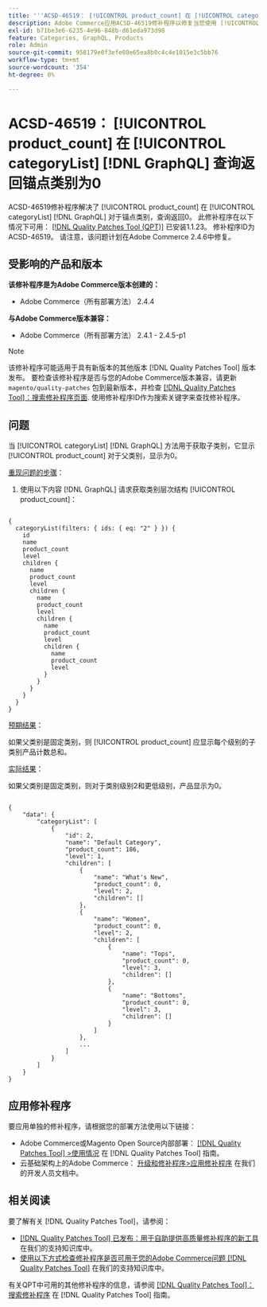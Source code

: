 ```yaml
---
title: '''ACSD-46519： [!UICONTROL product_count] 在 [!UICONTROL categoryList] [!DNL GraphQL] 对于锚点类别，查询返回0'
description: Adobe Commerce应用ACSD-46519修补程序以修复当您使用 [!UICONTROL categoryList] [!DNL GraphQL] 用于获取子类别的方法显示 [!UICONTROL product_count] 对于父类别，显示为0。
exl-id: b71be3e6-6235-4e96-848b-d61eda973d98
feature: Categories, GraphQL, Products
role: Admin
source-git-commit: 958179e0f3efe08e65ea8b0c4c4e1015e3c5bb76
workflow-type: tm+mt
source-wordcount: '354'
ht-degree: 0%

---
```


# ACSD-46519： [!UICONTROL product_count] 在 [!UICONTROL categoryList] [!DNL GraphQL] 查询返回锚点类别为0

ACSD-46519修补程序解决了 [!UICONTROL product_count] 在 [!UICONTROL categoryList] [!DNL GraphQL] 对于锚点类别，查询返回0。 此修补程序在以下情况下可用： [[!DNL Quality Patches Tool (QPT)]](/help/announcements/adobe-commerce-announcements/magento-quality-patches-released-new-tool-to-self-serve-quality-patches.md) 已安装1.1.23。 修补程序ID为ACSD-46519。 请注意，该问题计划在Adobe Commerce 2.4.6中修复。

## 受影响的产品和版本

**该修补程序是为Adobe Commerce版本创建的：**
* Adobe Commerce（所有部署方法） 2.4.4

**与Adobe Commerce版本兼容：**
* Adobe Commerce（所有部署方法） 2.4.1 - 2.4.5-p1

>[!NOTE]
>
>该修补程序可能适用于具有新版本的其他版本 [!DNL Quality Patches Tool] 版本发布。 要检查该修补程序是否与您的Adobe Commerce版本兼容，请更新 `magento/quality-patches` 包到最新版本，并检查 [[!DNL Quality Patches Tool]：搜索修补程序页面](https://experienceleague.adobe.com/tools/commerce-quality-patches/index.html). 使用修补程序ID作为搜索关键字来查找修补程序。

## 问题

当 [!UICONTROL categoryList] [!DNL GraphQL] 方法用于获取子类别，它显示 [!UICONTROL product_count] 对于父类别，显示为0。

<u>重现问题的步骤</u>：

1. 使用以下内容 [!DNL GraphQL] 请求获取类别层次结构 [!UICONTROL product_count]：

<pre><code>
{
  categoryList(filters: { ids: { eq: "2" } }) {
    id
    name
    product_count
    level
    children {
      name
      product_count
      level
      children {
        name
        product_count
        level
        children {
          name
          product_count
          level
          children {
            name
            product_count
            level
          }
        }
      }
    }
  }
}
</code></pre>

<u>预期结果</u>：

如果父类别是固定类别，则 [!UICONTROL product_count] 应显示每个级别的子类别产品计数总和。

<u>实际结果</u>：

如果父类别是固定类别，则对于类别级别2和更低级别，产品显示为0。

<pre><code>
{
    "data": {
        "categoryList": [
            {
                "id": 2,
                "name": "Default Category",
                "product_count": 186,
                "level": 1,
                "children": [
                    {
                        "name": "What's New",
                        "product_count": 0,
                        "level": 2,
                        "children": []
                    },
                    {
                        "name": "Women",
                        "product_count": 0,
                        "level": 2,
                        "children": [
                            {
                                "name": "Tops",
                                "product_count": 0,
                                "level": 3,
                                "children": []
                            },
                            {
                                "name": "Bottoms",
                                "product_count": 0,
                                "level": 3,
                                "children": []
                            }
                        ]
                    },
                    ...
                ]
            }
        ]
    }
}
</code></pre>

## 应用修补程序

要应用单独的修补程序，请根据您的部署方法使用以下链接：

* Adobe Commerce或Magento Open Source内部部署： [[!DNL Quality Patches Tool] >使用情况](https://experienceleague.adobe.com/docs/commerce-operations/tools/quality-patches-tool/usage.html) 在 [!DNL Quality Patches Tool] 指南。
* 云基础架构上的Adobe Commerce： [升级和修补程序>应用修补程序](https://devdocs.magento.com/cloud/project/project-patch.html) 在我们的开发人员文档中。

## 相关阅读

要了解有关 [!DNL Quality Patches Tool]，请参阅：

* [[!DNL Quality Patches Tool] 已发布：用于自助提供高质量修补程序的新工具](/help/announcements/adobe-commerce-announcements/magento-quality-patches-released-new-tool-to-self-serve-quality-patches.md) 在我们的支持知识库中。
* [使用以下方式检查修补程序是否可用于您的Adobe Commerce问题 [!DNL Quality Patches Tool]](/help/support-tools/patches-available-in-qpt-tool/check-patch-for-magento-issue-with-magento-quality-patches.md) 在我们的支持知识库中。

有关QPT中可用的其他修补程序的信息，请参阅 [[!DNL Quality Patches Tool]：搜索修补程序](https://experienceleague.adobe.com/tools/commerce-quality-patches/index.html) 在 [!DNL Quality Patches Tool] 指南。

